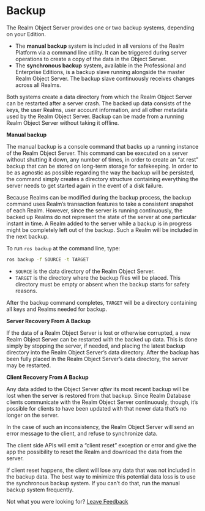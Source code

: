 # Backup

The Realm Object Server provides one or two backup systems, depending on your Edition.

* The **manual backup** system is included in all versions of the Realm Platform via a command line utility. It can be triggered during server operations to create a copy of the data in the Object Server.
* The **synchronous backup** system, available in the Professional and Enterprise Editions, is a backup slave running alongside the master Realm Object Server. The backup slave continuously receives changes across all Realms.

Both systems create a data directory from which the Realm Object Server can be restarted after a server crash. The backed up data consists of the keys, the user Realms, user account information, and all other metadata used by the Realm Object Server. Backup can be made from a running Realm Object Server without taking it offline.

**Manual backup**

The manual backup is a console command that backs up a running instance of the Realm Object Server. This command can be executed on a server without shutting it down, any number of times, in order to create an “at rest” backup that can be stored on long-term storage for safekeeping. In order to be as agnostic as possible regarding the way the backup will be persisted, the command simply creates a directory structure containing everything the server needs to get started again in the event of a disk failure.

Because Realms can be modified during the backup process, the backup command uses Realm’s transaction features to take a consistent snapshot of each Realm. However, since the server is running continuously, the backed up Realms do not represent the state of the server at one particular instant in time. A Realm added to the server while a backup is in progress might be completely left out of the backup. Such a Realm will be included in the next backup.

To run `ros backup` at the command line, type:

```bash
ros backup -f SOURCE -t TARGET
```

* `SOURCE` is the data directory of the Realm Object Server.
* `TARGET` is the directory where the backup files will be placed. This directory must be empty or absent when the backup starts for safety reasons.

After the backup command completes, `TARGET` will be a directory containing all keys and Realms needed for backup.

**Server Recovery From A Backup**

If the data of a Realm Object Server is lost or otherwise corrupted, a new Realm Object Server can be restarted with the backed up data. This is done simply by stopping the server, if needed, and placing the latest backup directory into the Realm Object Server’s data directory. After the backup has been fully placed in the Realm Object Server’s data directory, the server may be restarted.

**Client Recovery From A Backup**

Any data added to the Object Server _after_ its most recent backup will be lost when the server is restored from that backup. Since Realm Database clients communicate with the Realm Object Server continuously, though, it’s possible for clients to have been updated with that newer data that’s no longer on the server.

In the case of such an inconsistency, the Realm Object Server will send an error message to the client, and refuse to synchronize data.

The client side APIs will emit a “client reset” exception or error and give the app the possibility to reset the Realm and download the data from the server.

If client reset happens, the client will lose any data that was not included in the backup data. The best way to minimize this potential data loss is to use the synchronous backup system. If you can’t do that, run the manual backup system frequently.

Not what you were looking for? [Leave Feedback](mailto:docs-feedback@realm.io)

